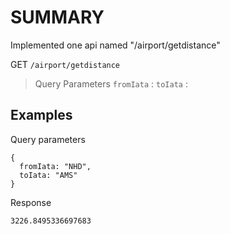 # SUMMARY

Implemented one api named "/airport/getdistance"

GET `/airport/getdistance`

> Query Parameters
> `fromIata` : <IATA code name for source airport>
> `toIata` : <IATA code name for destination airport>


## Examples
Query parameters
```
{
  fromIata: "NHD",
  toIata: "AMS"
}
```

Response
```
3226.8495336697683
```
